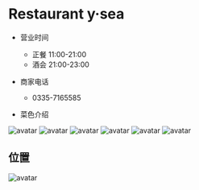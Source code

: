 # Restaurant y·sea

* 营业时间
    * 正餐 11:00-21:00
    * 酒会 21:00-23:00

* 商家电话
    * 0335-7165585

* 菜色介绍

![avatar](/pic/19.png)
![avatar](/pic/20.png)
![avatar](/pic/21.png)
![avatar](/pic/22.png)
![avatar](/pic/23.png)
![avatar](/pic/24.png)

## 位置

![avatar](/pic/27.jpg)